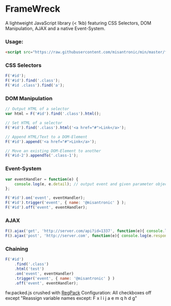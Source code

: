 FrameWreck
=========

A lightweight JavaScript library (< 1kb) featuring CSS Selectors, DOM Manipulation, AJAX and a native Event-System.

### Usage:
```html
<script src="https://raw.githubusercontent.com/misantronic/min/master/framewreck/fw.min.js"></script>
```

### CSS Selectors
```javascript
F('#id');
F('#id').find('.class');
F('#id .class').find('a');
```

### DOM Manipulation
```javascript
// Output HTML of a selector
var html = F('#id').find('.class').html();

// Set HTML of a selector
F('#id').find('.class').html('<a href="#">Link</a>');

// Append HTML/Text to a DOM-Element
F('#id').append('<a href="#">Link</a>');

// Move an existing DOM-Element to another
F('#id-2').appendTo('.class-1');
```

### Event-System
```javascript
var eventHandler = function(e) {
	console.log(e, e.detail); // output event and given parameter object
};

F('#id').on('event', eventHandler);
F('#id').trigger('event', { name: '@misantronic' } );
F('#id').off('event', eventHandler);
```

### AJAX
```javascript
F().ajax('get', 'http://server.com/api?id=1337', function(e){ console.log(e.responseText) });
F().ajax('post', 'http://server.com', function(e){ console.log(e.responseText) }, { name: '@misantronic' });
```

### Chaining
```javascript
F('#id')
	.find('.class')
	.html('test')
	.on('event', eventHandler)
	.trigger('event', { name: '@misantronic' } )
	.off('event', eventHandler);
```

fw.packed.js crushed with [RegPack]
Configuration: All checkboxes off except "Reassign variable names except: F x l i j a e m q h d g"

[RegPack]:http://siorki.github.io/regPack.html